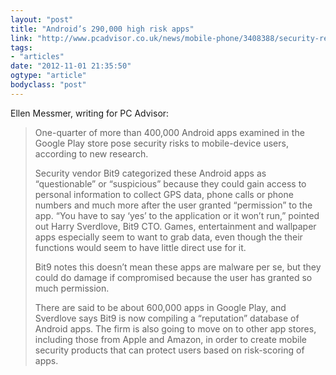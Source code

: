 ```yaml
---
layout: "post"
title: "Android’s 290,000 high risk apps"
link: "http://www.pcadvisor.co.uk/news/mobile-phone/3408388/security-research-labels-more-than-290000-google-play-android-apps-as-high-risk/"
tags: 
- "articles"
date: "2012-11-01 21:35:50"
ogtype: "article"
bodyclass: "post"
---
```


Ellen Messmer, writing for PC Advisor:

> One-quarter of more than 400,000 Android apps examined in the Google Play store pose security risks to mobile-device users, according to new research.
> 
> Security vendor Bit9 categorized these Android apps as “questionable” or “suspicious” because they could gain access to personal information to collect GPS data, phone calls or phone numbers and much more after the user granted “permission” to the app. “You have to say ‘yes’ to the application or it won’t run,” pointed out Harry Sverdlove, Bit9 CTO. Games, entertainment and wallpaper apps especially seem to want to grab data, even though the their functions would seem to have little direct use for it.
> 
> Bit9 notes this doesn’t mean these apps are malware per se, but they could do damage if compromised because the user has granted so much permission.
> 
> There are said to be about 600,000 apps in Google Play, and Sverdlove says Bit9 is now compiling a “reputation” database of Android apps. The firm is also going to move on to other app stores, including those from Apple and Amazon, in order to create mobile security products that can protect users based on risk-scoring of apps.